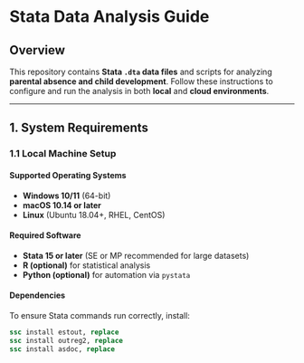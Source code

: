 # Stata Data Analysis Guide

## Overview
This repository contains **Stata `.dta` data files** and scripts for analyzing **parental absence and child development**. Follow these instructions to configure and run the analysis in both **local** and **cloud environments**.

---

## 1. System Requirements

### 1.1 Local Machine Setup

#### **Supported Operating Systems**
- **Windows 10/11** (64-bit)
- **macOS 10.14 or later**
- **Linux** (Ubuntu 18.04+, RHEL, CentOS)

#### **Required Software**
- **Stata 15 or later** (SE or MP recommended for large datasets)
- **R (optional)** for statistical analysis
- **Python (optional)** for automation via `pystata`

#### **Dependencies**
To ensure Stata commands run correctly, install:
```stata
ssc install estout, replace
ssc install outreg2, replace
ssc install asdoc, replace
